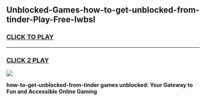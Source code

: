 
## Unblocked-Games-how-to-get-unblocked-from-tinder-Play-Free-lwbsl
<h3>
<a href="https://premium76.site?title=how-to-get-unblocked-from-tinder&ref=21A">CLICK TO PLAY</a></h3>
<hr>

<h3>
<a href="https://premium76.site?title=how-to-get-unblocked-from-tinder&ref=21A">CLICK 2 PLAY</a>
  
</h3>

<a href="https://premium76.site?title=how-to-get-unblocked-from-tinder&ref=21A"><img src="https://clearcache.store/games.png"></a>


**how-to-get-unblocked-from-tinder games unblocked: Your Gateway to Fun and Accessible Online Gaming**
